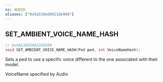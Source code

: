 ```yaml
---
ns: AUDIO
aliases: ["0x9a53ded9921de990"]
---
```

## SET_AMBIENT_VOICE_NAME_HASH

```c
// 0x9A53DED9921DE990
void SET_AMBIENT_VOICE_NAME_HASH(Ped ped, int VoiceNameHash);
```

Sets a ped to use a specific voice different to the one associated with their model.

VoiceName specified by Audio

